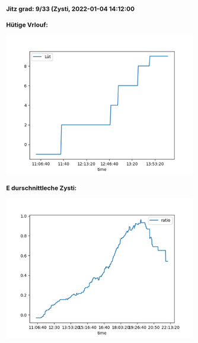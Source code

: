 ### Jitz grad: 9/33 (Zysti, 2022-01-04 14:12:00

### Hütige Vrlouf:
![Graph](Today.png)

### E durschnittleche Zysti:
![Graph](Zysti.png)